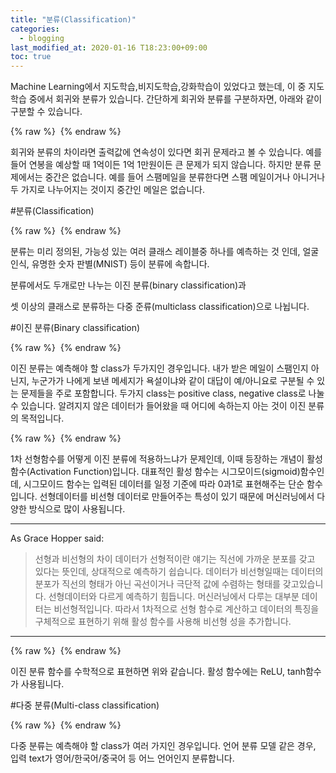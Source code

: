 ```yaml
---
title: "분류(Classification)"
categories: 
  - blogging
last_modified_at: 2020-01-16 T18:23:00+09:00
toc: true
---
```


Machine Learning에서 지도학습,비지도학습,강화학습이 있었다고 했는데,
이 중 지도학습 중에서 회귀와 분류가 있습니다.
간단하게 회귀와 분류를 구분하자면, 아래와 같이 구분할 수 있습니다.

{% raw %} <img src="https://qkrdbstn15.github.io/assets/img/classification.png" alt=""> {% endraw %}

회귀와 분류의 차이라면
출력값에 연속성이 있다면 회귀 문제라고 볼 수 있습니다. 
예를 들어 연봉을 예상할 때 1억이든 1억 1만원이든 큰 문제가 되지 않습니다.
하지만 분류 문제에서는 중간은 없습니다.
예를 들어 스팸메일을 분류한다면 스팸 메일이거나 아니거나 두 가지로 나누어지는 것이지 중간인 메일은 없습니다.

#분류(Classification)

{% raw %} <img src="https://qkrdbstn15.github.io/assets/img/C.png" alt=""> {% endraw %}

분류는 미리 정의된, 가능성 있는 여러 클래스 레이블중 하나를 예측하는 것 인데,
얼굴 인식, 유명한 숫자 판별(MNIST) 등이 분류에 속합니다.


분류에서도 두개로만 나누는 이진 분류(binary classification)과 


셋 이상의 클래스로 분류하는 다중 준류(multiclass classification)으로 나뉩니다.

#이진 분류(Binary classification)

{% raw %} <img src="https://qkrdbstn15.github.io/assets/img/binary classification.png" alt=""> {% endraw %}

이진 분류는 예측해야 할 class가 두가지인 경우입니다.
내가 받은 메일이 스팸인지 아닌지,
누군가가 나에게 보낸 메세지가 욕설이냐와 같이 대답이 예/아니요로 구분될 수 있는 문제들을 주로 포함합니다.
두가지 class는 positive class, negative class로 나눌 수 있습니다.
알려지지 않은 데이터가 들어왔을 때 어디에 속하는지 아는 것이 이진 분류의 목적입니다.

{% raw %} <img src="https://qkrdbstn15.github.io/assets/img/sigmoid.png" alt=""> {% endraw %}

1차 선형함수를 어떻게 이진 분류에 적용하느냐가 문제인데,
이때 등장하는 개념이 활성함수(Activation Function)입니다. 대표적인 활성 함수는 시그모이드(sigmoid)함수인데,
시그모이드 함수는 입력된 데이터를 일정 기준에 따라 0과1로 표현해주는 단순 함수입니다.
선형데이터를 비선형 데이터로 만들어주는 특성이 있기 때문에 머신러닝에서 다양한 방식으로 많이 사용됩니다.

---
As Grace Hopper said:
> 선형과 비선형의 차이
> 데이터가 선형적이란 얘기는 직선에 가까운 분포를 갖고 있다는 뜻인데, 
> 상대적으로 예측하기 쉽습니다.
> 데이터가 비선형일때는 데이터의 분포가 직선의 형태가 아닌 곡선이거나 극단적 값에 수렴하는 형태를 갖고있습니다.
> 선형데이터와 다르게 예측하기 힘듭니다.
> 머신러닝에서 다루는 대부분 데이터는 비선형적입니다.
> 따라서 1차적으로 선형 함수로 계산하고 데이터의 특징을 구체적으로 표현하기 위해 활성 함수를 사용해
> 비선형 성을 추가합니다.
---

{% raw %} <img src="https://qkrdbstn15.github.io/assets/img/function.png" alt=""> {% endraw %}

이진 분류 함수를 수학적으로 표현하면 위와 같습니다.
활성 함수에는 ReLU, tanh함수가 사용됩니다.

#다중 분류(Multi-class classification)

{% raw %} <img src="https://qkrdbstn15.github.io/assets/img/multi class.png" alt=""> {% endraw %}

다중 분류는 예측해야 할 class가 여러 가지인 경우입니다.
언어 분류 모델 같은 경우, 입력 text가 영어/한국어/중국어 등 어느 언어인지 분류합니다.


